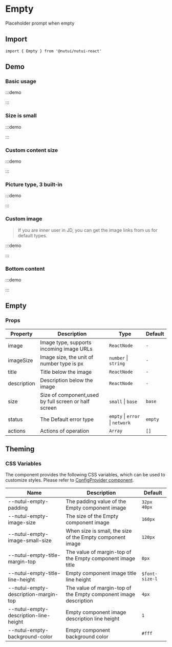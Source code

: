 # Empty

Placeholder prompt when empty

## Import

```tsx
import { Empty } from '@nutui/nutui-react'
```

## Demo

### Basic usage

:::demo

<CodeBlock src='h5/demo1.tsx'></CodeBlock>

:::

### Size is small

:::demo

<CodeBlock src='h5/demo2.tsx'></CodeBlock>

:::

### Custom content size

:::demo

<CodeBlock src='h5/demo3.tsx'></CodeBlock>

:::

### Picture type, 3 built-in

:::demo

<CodeBlock src='h5/demo4.tsx'></CodeBlock>

:::

### Custom image

> If you are inner user in JD, you can get the image links from us for default types.

:::demo

<CodeBlock src='h5/demo5.tsx'></CodeBlock>

:::

### Bottom content

:::demo

<CodeBlock src='h5/demo6.tsx'></CodeBlock>

:::

## Empty

### Props

| Property | Description | Type | Default |
| --- | --- | --- | --- |
| image | Image type, supports incoming image URLs | `ReactNode` | `-` |
| imageSize | Image size, the unit of number type is px | `number` \| `string` | `-` |
| title | Title below the image | `ReactNode` | `-` |
| description | Description below the image | `ReactNode` | `-` |
| size | Size of component,used by full screen or half screen | `small` \| `base` | `base` |
| status | The Default error type | `empty` \| `error` \| `network` | `empty` |
| actions | Actions of operation | `Array` | `[]` |

## Theming

### CSS Variables

The component provides the following CSS variables, which can be used to customize styles. Please refer to [ConfigProvider component](#/en-US/component/configprovider).

| Name | Description | Default |
| --- | --- | --- |
| \--nutui-empty-padding | The padding value of the Empty component image | `32px 40px` |
| \--nutui-empty-image-size | The size of the Empty component image | `160px` |
| \--nutui-empty-image-small-size | When size is small, the size of the Empty component image | `120px` |
| \--nutui-empty-title-margin-top | The value of margin-top of the Empty component image title | `0px` |
| \--nutui-empty-title-line-height | Empty component image title line height | `$font-size-l` |
| \--nutui-empty-description-margin-top | The value of margin-top of the Empty component image description | `4px` |
| \--nutui-empty-description-line-height | Empty component image description line height | `1` |
| \--nutui-empty-background-color | Empty component background color | `#fff` |
